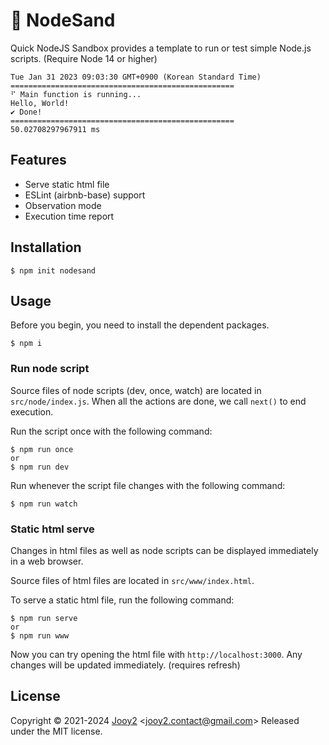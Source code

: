 # 🔭 NodeSand

Quick NodeJS Sandbox provides a template to run or test simple Node.js scripts. (Require Node 14 or higher)

```shell
Tue Jan 31 2023 09:03:30 GMT+0900 (Korean Standard Time)
==================================================
⠋ Main function is running...
Hello, World!
✔ Done!
==================================================
50.02708297967911 ms
```

## Features

- Serve static html file
- ESLint (airbnb-base) support
- Observation mode
- Execution time report

## Installation

```shell
$ npm init nodesand
```

## Usage

Before you begin, you need to install the dependent packages.

```shell
$ npm i
```

### Run node script

Source files of node scripts (dev, once, watch) are located in `src/node/index.js`. When all the actions are done, we call `next()` to end execution.

Run the script once with the following command:

```shell
$ npm run once
or
$ npm run dev
```

Run whenever the script file changes with the following command:

```shell
$ npm run watch
```

### Static html serve

Changes in html files as well as node scripts can be displayed immediately in a web browser.

Source files of html files are located in `src/www/index.html`.

To serve a static html file, run the following command:

```shell
$ npm run serve
or
$ npm run www
```

Now you can try opening the html file with `http://localhost:3000`. Any changes will be updated immediately. (requires refresh)

## License

Copyright © 2021-2024 [Jooy2](https://jooy2.com) <[jooy2.contact@gmail.com](mailto:jooy2.contact@gmail.com)> Released under the MIT license.
